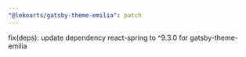 ```yaml
---
"@lekoarts/gatsby-theme-emilia": patch
---
```


fix(deps): update dependency react-spring to ^9.3.0 for gatsby-theme-emilia
